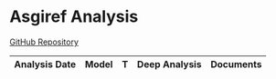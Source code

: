 # Asgiref Analysis

[GitHub Repository](https://github.com/django/asgiref)

| Analysis Date | Model | T | Deep Analysis | Documents |
|---------------|-------|---|:-------------:|-----------|